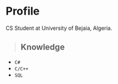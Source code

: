 # Profile
CS Student at University of Bejaia, Algeria.

> ## Knowledge

+ ``` C# ```
+ ``` C/C++ ```
+ ``` SQL ```


<!---
SamirChelfat/SamirChelfat is a ✨ special ✨ repository because its `README.md` (this file) appears on your GitHub profile.
You can click the Preview link to take a look at your changes.
--->
